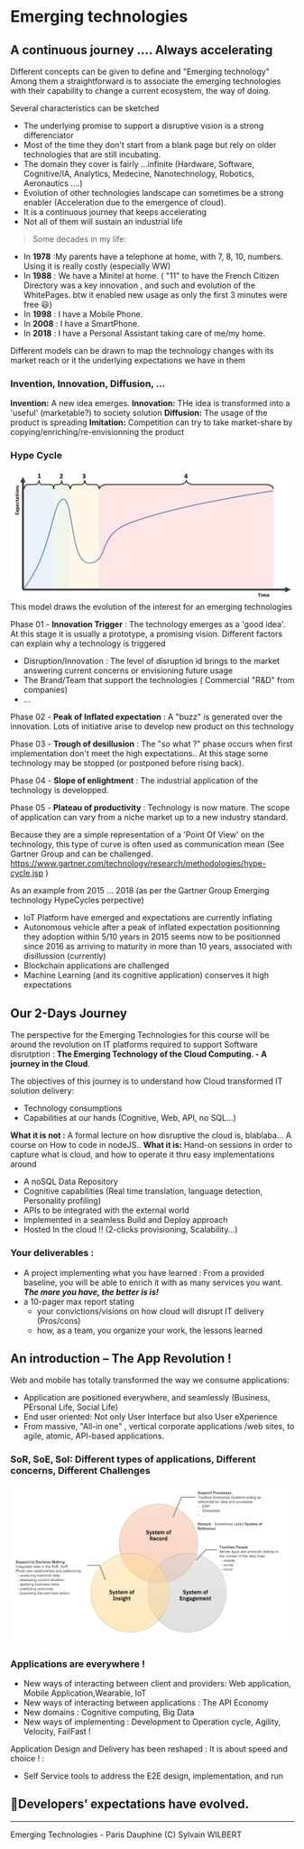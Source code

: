 # Emerging technologies
## A continuous journey …. Always accelerating

Different concepts can be given to define and "Emerging technology"
Among them a straightforward is to associate the emerging technologies with their capability to change a current ecosystem, the way of doing.

Several characteristics can be sketched
 - The underlying promise to support a disruptive vision is a strong differenciator
 - Most of the time they don't start from a blank page but rely on older technologies that are still incubating.
 - The domain they cover is fairly ...infinite (Hardware, Software, Cognitive/IA, Analytics, Medecine, Nanotechnology, Robotics, Aeronautics  ....)
 - Evolution of other technologies landscape can sometimes be a strong enabler (Acceleration due to the emergence of cloud).
 - It is a continuous journey that keeps accelerating
 - Not all of them will sustain an industrial life

>Some decades in my life:
- In **1978** :My parents have a telephone at home, with 7, 8, 10, numbers. Using it is really costly (especially WW)
- In **1988** : We have a Minitel at home. ( "11" to have the French Citizen Directory was a key innovation , and such and evolution of the WhitePages.  btw it enabled new usage as only the first 3 minutes were free :smiley:)
- In **1998** : I have a Mobile Phone.
- In **2008** : I have a SmartPhone.
- In **2018** : I have a Personal Assistant taking care of me/my home.


Different models can be drawn to map the technology changes with its market reach or it the underlying expectations we have in them

### Invention, Innovation, Diffusion, ...
**Invention:** A new idea emerges.
**Innovation:** THe idea is transformed into a 'useful' (marketable?) to society solution
**Diffusion:** The usage of the product is spreading
**Imitation:** Competition can try to take market-share by copying/enriching/re-envisionning the product

### Hype Cycle
![HypeCycle](./img/HypeCycle.png)
This model draws the evolution of the interest for an emerging technologies

 Phase 01 - **Innovation Trigger** : The technology emerges as a 'good idea'. At this stage it is usually a prototype, a promising vision.
Different factors can explain  why a technology is triggered
  - Disruption/Innovation : The level of disruption id brings to the market answering current concerns or envisioning future usage
  - The Brand/Team that support the technologies ( Commercial "R&D" from companies)
  - ...

Phase 02 - **Peak of Inflated expectation** : A "buzz" is generated over the innovation. Lots of initiative arise to develop new product on this technology

Phase 03 - **Trough of desillusion** : The "so what ?" phase occurs when first implementation don't meet the high expectations.. At this stage some technology may be stopped (or postponed before rising back).

Phase 04 - **Slope of enlightment** : The industrial application of the technology is developped.

Phase 05 - **Plateau of productivity** : Technology is now mature. The scope of application can vary from a niche market up to a new industry standard.

Because they are a simple representation of a 'Point Of View' on the technology, this type of curve is often used as communication mean (See Gartner Group and can be challenged. https://www.gartner.com/technology/research/methodologies/hype-cycle.jsp )


As an example from 2015 ... 2018 (as per the Gartner Group Emerging technology HypeCycles perpective)
 - IoT Platform have emerged and expectations are currently inflating
 - Autonomous vehicle after a peak of inflated expectation positionning they adoption within 5/10 years in 2015 seems now to be positionned since 2016 as arriving to maturity in more than 10 years, associated with disillussion (currently)
 - Blockchain applications are challenged
 - Machine Learning (and its cognitive application) conserves it high expectations  

## Our 2-Days Journey
The perspective for the Emerging Technologies for this course will be around the revolution on IT platforms required to support Software disrutption : **The Emerging Technology of the Cloud Computing. - A journey in the Cloud**.

The objectives of this journey is to understand how Cloud transformed IT solution delivery:
  - Technology consumptions
  - Capabilities at our hands (Cognitive, Web, API, no SQL...)

**What it is not :** A formal lecture on how disruptive the cloud is, blablaba... A course on How to code in nodeJS..
**What it is:** Hand-on sessions in order to capture what is cloud, and how to operate it thru easy implementations around
  - A noSQL Data Repository
  - Cognitive capabilities (Real time translation, language detection, Personality profiling)
  - APIs to be integrated with the external world
  - Implemented in a seamless Build and Deploy approach
  - Hosted In the cloud !! (2-clicks provisioning, Scalability…)

### Your deliverables :
  - A project implementing what you have learned : From a provided baseline, you will be able to enrich it with as many services you want. **_The more you have, the better is is!_**
  - a 10-pager max report stating
    - your convictions/visions on  how cloud will disrupt IT delivery (Pros/cons)
    - how, as a team, you organize your work, the lessons learned

## An introduction – The App Revolution !

Web and mobile has totally transformed the way we consume applications:
 - Application are positioned everywhere, and seamlessly (Business, PErsonal Life, Social Life)
 - End user oriented: Not only User Interface but also User eXperience
 - From massive, "All-in one" , vertical corporate applications /web sites, to agile, atomic, API-based applications.

### SoR, SoE, SoI: Different types of applications, Different concerns, Different Challenges
![SORSOESOI](./img/SORSOESOI.png)

### Applications are everywhere !
  - New ways of interacting between client and providers: Web application, Mobile Application,Wearable, IoT
  - New ways of interacting between applications : The API Economy  
  - New domains : Cognitive computing, Big Data
  - New ways of implementing : Development to Operation cycle, Agility, Velocity, FailFast !

Application Design and Delivery has been reshaped : It is about speed and choice ! :  
  - Self Service tools to address the E2E design, implementation, and run

## Developers’ expectations have evolved.



___
Emerging Technologies - Paris Dauphine
(C) Sylvain WILBERT
